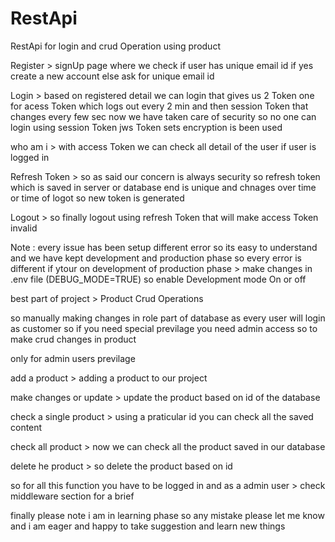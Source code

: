 # RestApi
RestApi for login and crud Operation using product

Register > signUp page where  we check if user has unique email id if yes create a new account else  ask for unique email id 

Login > based on registered detail  we can login that gives us 2 Token one for acess Token which logs out every 2 min and then session Token that changes every few sec now we have taken care of security so no one can login using session Token 
 jws Token sets encryption is been used 
 
 who am i > with access Token we can check all detail of the user if user is logged in 
 
 Refresh Token > so as said our concern is always security so refresh token which is saved in server or database end is unique and chnages over time or time of logot so new token is generated 
 
 Logout > so finally logout using refresh Token that will make access Token invalid 
 
 
 Note : every issue has been setup different error so its easy to understand and we have kept development and production phase so every error is different if ytour on development of production phase > make changes in .env file (DEBUG_MODE=TRUE) so enable Development mode On or off 
 
 
 
best part of project > Product Crud Operations 

so manually making changes in role part of database as every user will login as customer so if you need special previlage you need admin access so to make crud changes in product

only for admin users previlage


add a product > adding a product to our project 

make changes or update > update the product based on id of the database 

check a single product > using a praticular id you can check all the saved content 

check all product > now we can check all the product saved in our database 

delete he product > so delete the product based on id 

so for all this function you have to be logged in and as a admin user > check middleware section for a brief














finally please note i am in learning phase so any mistake please let me know and i am eager and happy to take suggestion and learn new things 
